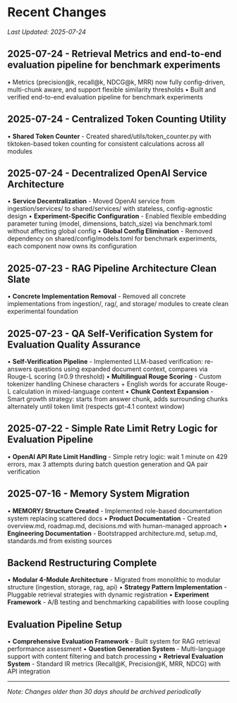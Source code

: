 # Recent Changes

*Last Updated: 2025-07-24*

## 2025-07-24 - Retrieval Metrics and end-to-end evaluation pipeline for benchmark experiments

• Metrics (precision@k, recall@k, NDCG@k, MRR) now fully config-driven, multi-chunk aware, and support flexible similarity thresholds
• Built and verified end-to-end evaluation pipeline for benchmark experiments

## 2025-07-24 - Centralized Token Counting Utility

• **Shared Token Counter** - Created shared/utils/token_counter.py with tiktoken-based token counting for consistent calculations across all modules

## 2025-07-24 - Decentralized OpenAI Service Architecture

• **Service Decentralization** - Moved OpenAI service from ingestion/services/ to shared/services/ with stateless, config-agnostic design
• **Experiment-Specific Configuration** - Enabled flexible embedding parameter tuning (model, dimensions, batch_size) via benchmark.toml without affecting global config
• **Global Config Elimination** - Removed dependency on shared/config/models.toml for benchmark experiments, each component now owns its configuration

## 2025-07-23 - RAG Pipeline Architecture Clean Slate

• **Concrete Implementation Removal** - Removed all concrete implementations from ingestion/, rag/, and storage/ modules to create clean experimental foundation

## 2025-07-23 - QA Self-Verification System for Evaluation Quality Assurance

• **Self-Verification Pipeline** - Implemented LLM-based verification: re-answers questions using expanded document context, compares via Rouge-L scoring (≥0.9 threshold)
• **Multilingual Rouge Scoring** - Custom tokenizer handling Chinese characters + English words for accurate Rouge-L calculation in mixed-language content
• **Chunk Context Expansion** - Smart growth strategy: starts from answer chunk, adds surrounding chunks alternately until token limit (respects gpt-4.1 context window)

## 2025-07-22 - Simple Rate Limit Retry Logic for Evaluation Pipeline

• **OpenAI API Rate Limit Handling** - Simple retry logic: wait 1 minute on 429 errors, max 3 attempts during batch question generation and QA pair verification

## 2025-07-16 - Memory System Migration

• **MEMORY/ Structure Created** - Implemented role-based documentation system replacing scattered docs
• **Product Documentation** - Created overview.md, roadmap.md, decisions.md with human-managed approach
• **Engineering Documentation** - Bootstrapped architecture.md, setup.md, standards.md from existing sources

## Backend Restructuring Complete

• **Modular 4-Module Architecture** - Migrated from monolithic to modular structure (ingestion, storage, rag, api)
• **Strategy Pattern Implementation** - Pluggable retrieval strategies with dynamic registration
• **Experiment Framework** - A/B testing and benchmarking capabilities with loose coupling

## Evaluation Pipeline Setup

• **Comprehensive Evaluation Framework** - Built system for RAG retrieval performance assessment
• **Question Generation System** - Multi-language support with content filtering and batch processing
• **Retrieval Evaluation System** - Standard IR metrics (Recall@K, Precision@K, MRR, NDCG) with API integration

---

*Note: Changes older than 30 days should be archived periodically*